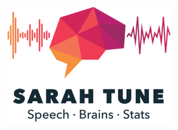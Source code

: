 ---
---

<p align="center">
  <img src="/assets/img/logo2.png" title="SARAH TUNE" width="75%" height="75%" />
</p>






